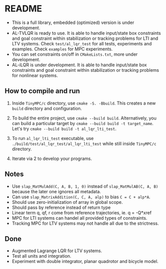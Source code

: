 # README

- This is a full library, embedded (optimized) version is under development.
- AL-TVLQR is ready to use. It is able to handle input/state box constraints and
goal constraint within stabilization or tracking problems for LTI and LTV
systems. Check `test/al_lqr_test` for all tests, experiments and examples. Check
`examples` for MPC experiments.
- You can set constraints on/off in `CMakeLists.txt`, more under development.
- AL-iLQR is under development. It is able to handle input/state box constraints
and goal constraint within stabilization or tracking problems for nonlinear
systems.

## How to compile and run

1. Inside `TinyMPC/c` directory, use `cmake -S. -Bbuild`. This creates a new
`build` directory and configuration.  

2. To build the entire project, use `cmake --build build`. Alternatively, you
can build a particular target by `cmake --build build -t target_name`. Let's
try `cmake --build build -t al_lqr_lti_test`.  

3. To run `al_lqr_lti_test` executable, use `./build/test/al_lqr_test/al_lqr_lti_test` while
still inside `TinyMPC/c` directory.  

4. Iterate via 2 to develop your programs.  

## Notes

- Use `slap_MatMulAdd(C, A, B, 1, 0)` instead of `slap_MatMulAB(C, A, B)`
because the later one ignores all metadata.  
- Can use `slap_MatrixAddition(C, C, A, alp)` to bias `C = C + alp*A`.  
- Should use zero-initialization of array in global scope.  
- Should pass by reference instead of return type  
- Linear term q, qf, r come from reference trajectories, ie. q = -Q*xref
- MPC for LTI systems can handel all provided types of constraints.
- Tracking MPC for LTV systems may not handle all due to the strictness.

## Done

- Augmented Lagrange LQR for LTV systems.
- Test all units and integration.
- Experiment with double integrator, planar quadrotor and bicycle model.
